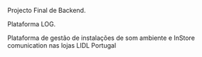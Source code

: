 Projecto Final de Backend.

Plataforma LOG.

Plataforma de gestão de instalações de som ambiente e InStore comunication nas lojas LIDL Portugal